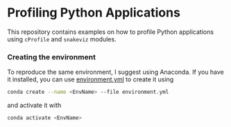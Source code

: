 # Profiling Python Applications

This repository contains examples on how to profile Python applications using `cProfile` and `snakeviz` modules.

### Creating the environment
To reproduce the same environment, I suggest using Anaconda. If you have it installed, you can use [environment.yml](./environment.yml) to create it using
```bash
conda create --name <EnvName> --file environment.yml
```
and activate it with
```bash
conda activate <EnvName>
```
